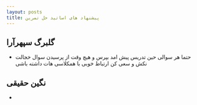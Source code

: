 ```yaml
---
layout: posts
title: پیشنهاد های اساتید حل تمرین
---
```


##  گلبرگ سپهرآرا

- حتما هر سوالی حین تدریس پیش امد بپرس و هیچ وقت از پرسیدن سوال خجالت نکش و سعی کن ارتباط خوبی با همکلاسی هات داشته باشی

##   نگین حقیقی
- 